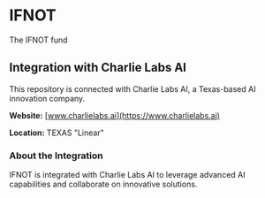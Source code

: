 # IFNOT
The IFNOT fund

## Integration with Charlie Labs AI

This repository is connected with Charlie Labs AI, a Texas-based AI innovation company.

**Website:** [www.charlielabs.ai](https://www.charlielabs.ai)

**Location:** TEXAS "Linear"

### About the Integration

IFNOT is integrated with Charlie Labs AI to leverage advanced AI capabilities and collaborate on innovative solutions.
